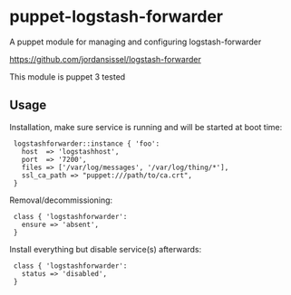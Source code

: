 # puppet-logstash-forwarder

A puppet module for managing and configuring logstash-forwarder

https://github.com/jordansissel/logstash-forwarder

This module is puppet 3 tested

## Usage

Installation, make sure service is running and will be started at boot time:

     logstashforwarder::instance { 'foo': 
       host  => 'logstashhost',
       port  => '7200',
       files => ['/var/log/messages', '/var/log/thing/*'],
       ssl_ca_path => "puppet:///path/to/ca.crt",
     }

Removal/decommissioning:

     class { 'logstashforwarder':
       ensure => 'absent',
     }

Install everything but disable service(s) afterwards:

     class { 'logstashforwarder':
       status => 'disabled',
     }

